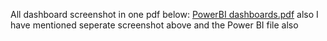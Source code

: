 All dashboard screenshot in one pdf below:
[PowerBI dashboards.pdf](https://github.com/siddharth200211/swissBI/files/14666528/PowerBI.dashboards.pdf)
also I have mentioned seperate screenshot above and the Power BI file also
